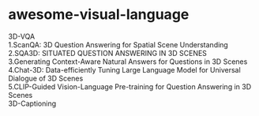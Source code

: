 # awesome-visual-language
3D-VQA  
1.ScanQA: 3D Question Answering for Spatial Scene Understanding  
2.SQA3D: SITUATED QUESTION ANSWERING IN 3D SCENES  
3.Generating Context-Aware Natural Answers for Questions in 3D Scenes  
4.Chat-3D: Data-efficiently Tuning Large Language Model for Universal Dialogue of 3D Scenes  
5.CLIP-Guided Vision-Language Pre-training for Question Answering in 3D Scenes  
3D-Captioning

